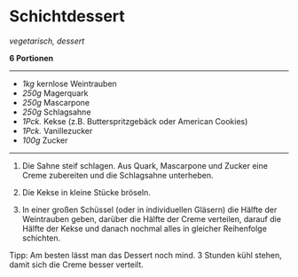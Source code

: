 # Schichtdessert

*vegetarisch, dessert*

**6 Portionen**

---

- *1kg* kernlose Weintrauben
- *250g* Magerquark
- *250g* Mascarpone
- *250g* Schlagsahne
- *1Pck.* Kekse (z.B. Butterspritzgebäck oder American Cookies)
- *1Pck.* Vanillezucker
- *100g* Zucker

---

1. Die Sahne steif schlagen. Aus Quark, Mascarpone und Zucker eine Creme zubereiten und die Schlagsahne unterheben.

2. Die Kekse in kleine Stücke bröseln.

3. In einer großen Schüssel (oder in individuellen Gläsern) die Hälfte der Weintrauben geben, darüber die Hälfte der Creme verteilen, darauf die Hälfte der Kekse und danach nochmal alles in gleicher Reihenfolge schichten.

Tipp: Am besten lässt man das Dessert noch mind. 3 Stunden kühl stehen, damit sich die Creme besser verteilt.